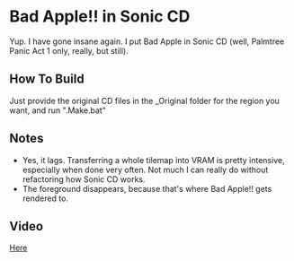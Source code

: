 # Bad Apple!! in Sonic CD
Yup. I have gone insane again. I put Bad Apple in Sonic CD (well, Palmtree Panic Act 1 only, really, but still).

## How To Build
Just provide the original CD files in the _Original folder for the region you want, and run ".Make.bat"

## Notes
* Yes, it lags. Transferring a whole tilemap into VRAM is pretty intensive, especially when done very often. Not much I can really do without refactoring how Sonic CD works.
* The foreground disappears, because that's where Bad Apple!! gets rendered to.

## Video
[Here](https://youtu.be/KY1mrSiiA30)
